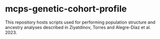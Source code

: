 # mcps-genetic-cohort-profile
This repository hosts scripts used for performing population structure and ancestry analyses described in Ziyatdinov, Torres and Alegre-Díaz et al. 2023.
